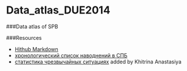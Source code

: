 Data_atlas_DUE2014
==================

###Data atlas of SPB



###Resources

- [Hithub Markdown](https://help.github.com/articles/github-flavored-markdown/)
- [хронологический список наводнений в СПБ](http://www.nevariver.ru/flood_list.php)
- [статистика чрезвычайных ситуациях](http://www.mchs.gov.ru/stats/CHrezvichajnie_situacii)
added by Khitrina Anastasiya
